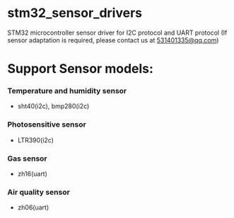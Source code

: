 # stm32_sensor_drivers
STM32 microcontroller sensor driver for I2C protocol and UART protocol
(If sensor adaptation is required, please contact us at 531401335@qq.com)
# Support Sensor models:
  ### Temperature and humidity sensor
  * sht40(i2c), bmp280(i2c)
  ### Photosensitive sensor
  * LTR390(i2c)
  ### Gas sensor
  * zh16(uart)
  ### Air quality sensor
  * zh06(uart)

